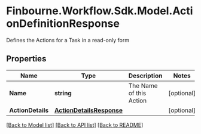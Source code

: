 # Finbourne.Workflow.Sdk.Model.ActionDefinitionResponse
Defines the Actions for a Task in a read-only form

## Properties

Name | Type | Description | Notes
------------ | ------------- | ------------- | -------------
**Name** | **string** | The Name of this Action | [optional] 
**ActionDetails** | [**ActionDetailsResponse**](ActionDetailsResponse.md) |  | [optional] 

[[Back to Model list]](../README.md#documentation-for-models) [[Back to API list]](../README.md#documentation-for-api-endpoints) [[Back to README]](../README.md)

